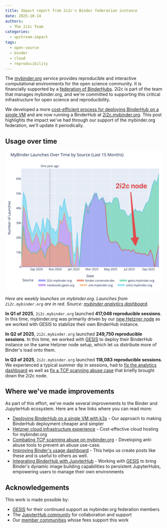 ```yaml
---
title: Impact report from 2i2c's Binder federation instance
date: 2025-10-14
authors:
  - The 2i2c Team
categories:
  - upstream-impact
tags:
  - open-source
  - binder
  - cloud
  - reproducibility
---
```


The [mybinder.org](https://mybinder.org) service provides reproducible and interactive computational environments for the open science community. It is financially supported by a [federation of BinderHubs](https://mybinder.readthedocs.io/en/latest/about/federation.html). 
2i2c is part of the team that manages mybinder.org, and we're committed to supporting this critical infrastructure for open science and reproducibility.

We developed a more [cost-efficient process for deploying BinderHub on a single VM](../binder-singlenode/) and are now running a BinderHub at [2i2c.mybinder.org](https://2i2c.mybinder.org).
This post highlights the impact we've had through our support of the mybinder.org federation, we'll update it periodically.

## Usage over time

![Binder launches](featured.png)

*Here are weekly launches on mybinder.org. Launches from `2i2c.mybinder.org` are in red. Source: [mybinder analytics dashboard](https://hub.jupyter.org/binder-data/).*

**In Q1 of 2025**, `2i2c.mybinder.org` launched **417,048 reproducible sessions**. In this time, mybinder.org was primarily driven by our [new Hetzner node](../binder-singlenode/) as we worked with GESIS to stabilize their own BinderHub instance.

**In Q2 of 2025**, `2i2c.mybinder.org` launched **249,750 reproducible sessions**. In this time, we worked with [GESIS](../../../collaborators/gesis/) to deploy their BinderHub instance on the same Hetzner node setup, which let us distribute more of Binder's load onto them.

**In Q3 of 2025**, `2i2c.mybinder.org` launched **118,083 reproducible sessions**. We experienced a typical summer dip in sessions, had to [fix the analytics dashboard](../mybinder-analytics-fix/) as well as [fix a TCP scanning abuse case](../mybinder-antiabuse-scanning/) that briefly brought down the 2i2c node.

## Where we've made improvements

As part of this effort, we've made several improvements to the Binder and JupyterHub ecosystem. Here are a few links where you can read more:

- [Deploying BinderHub on a single VM with k3s](../binder-singlenode/) - Our approach to making BinderHub deployment cheaper and simpler
- [Hetzner cloud infrastructure experience](../jetstream-binderhub/) - Cost-effective cloud hosting for mybinder.org
- [Combating TCP scanning abuse on mybinder.org](../mybinder-antiabuse-scanning/) - Developing anti-abuse tools to prevent an abuse use-case.
- [Improving Binder's usage dashboard](https://hub.jupyter.org/binder-data/) - This helps us create posts like these and is useful to others as well.
- [Integrating BinderHub with JupyterHub](../../2024/jupyterhub-binderhub-gesis/) - Working with [GESIS](../../collaborators/gesis/) to bring Binder's dynamic image building capabilities to persistent JupyterHubs, empowering users to manage their own environments 

## Acknowledgements

This work is made possible by:

- [GESIS](../../collaborators/gesis/) for their continued support as mybinder.org federation members
- The [JupyterHub community](../../collaborators/jupyterhub/) for collaboration and support
- Our [member communities](/members/) whose fees support this work
